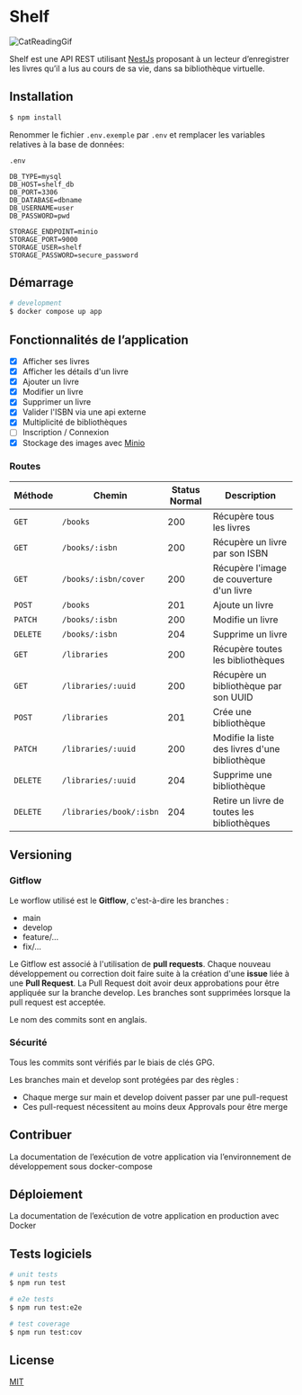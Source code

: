 # Shelf

![CatReadingGif](https://media.giphy.com/media/3R9LDINpbGX2o/giphy.gif)

Shelf est une API REST utilisant [NestJs](https://nestjs.com/) proposant à un lecteur d’enregistrer les livres
qu’il a lus au cours de sa vie, dans sa bibliothèque virtuelle.

## Installation

```bash
$ npm install
```

Renommer le fichier `.env.exemple` par `.env`
et remplacer les variables relatives à la base de données:

```dotenv
.env

DB_TYPE=mysql
DB_HOST=shelf_db
DB_PORT=3306
DB_DATABASE=dbname
DB_USERNAME=user
DB_PASSWORD=pwd

STORAGE_ENDPOINT=minio
STORAGE_PORT=9000
STORAGE_USER=shelf
STORAGE_PASSWORD=secure_password
```

## Démarrage

```bash
# development
$ docker compose up app
```

## Fonctionnalités de l’application

- [x] Afficher ses livres
- [x] Afficher les détails d'un livre
- [x] Ajouter un livre
- [x] Modifier un livre
- [x] Supprimer un livre
- [x] Valider l'ISBN via une api externe
- [x] Multiplicité de bibliothèques
- [ ] Inscription / Connexion
- [x] Stockage des images avec [Minio](https://hub.docker.com/r/minio/minio/)

### Routes

| Méthode | Chemin                | Status Normal | Description                                    |
|---------|-----------------------|---------------|------------------------------------------------|
| `GET`     | `/books`                | 200           | Récupère tous les livres                       |
| `GET`     | `/books/:isbn`          | 200           | Récupère un livre par son ISBN                 |
| `GET`     | `/books/:isbn/cover`    | 200           | Récupère l'image de couverture d'un livre      |
| `POST`    | `/books`                | 201           | Ajoute un livre                                |
| `PATCH`   | `/books/:isbn`          | 200           | Modifie un livre                                |
| `DELETE`  | `/books/:isbn`          | 204           | Supprime un livre                              |
| `GET`     | `/libraries`            | 200           | Récupère toutes les bibliothèques              |
| `GET`     | `/libraries/:uuid`      | 200           | Récupère un bibliothèque par son UUID          |
| `POST`    | `/libraries`            | 201           | Crée une bibliothèque                          |
| `PATCH`   | `/libraries/:uuid`      | 200           | Modifie la liste des livres d'une bibliothèque  |
| `DELETE`  | `/libraries/:uuid`      | 204           | Supprime une bibliothèque                      |
| `DELETE`  | `/libraries/book/:isbn` | 204           | Retire un livre de toutes les bibliothèques    |


## Versioning

### Gitflow

Le worflow utilisé est le **Gitflow**, c'est-à-dire les branches :

- main
- develop
- feature/...
- fix/...

Le Gitflow est associé à l'utilisation de **pull requests**.
Chaque nouveau développement ou correction doit faire suite à la création d'une **issue**
liée à une **Pull Request**.
La Pull Request doit avoir deux approbations pour être appliquée sur la branche develop.
Les branches sont supprimées lorsque la pull request est acceptée.

Le nom des commits sont en anglais.

### Sécurité

Tous les commits sont vérifiés par le biais de clés GPG.

Les branches main et develop sont protégées par des règles :

- Chaque merge sur main et develop doivent passer par une pull-request
- Ces pull-request nécessitent au moins deux Approvals pour être merge

## Contribuer

La documentation de l’exécution de votre application via l’environnement de développement sous docker-compose

## Déploiement

La documentation de l’exécution de votre application en production avec Docker

## Tests logiciels

```bash
# unit tests
$ npm run test

# e2e tests
$ npm run test:e2e

# test coverage
$ npm run test:cov
```

## License

[MIT](https://choosealicense.com/licenses/mit/)
